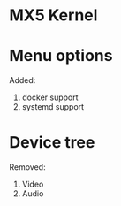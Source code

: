 MX5 Kernel
==========

# Menu options
Added:
 1. docker support
 1. systemd support

# Device tree
Removed:
 1. Video
 1. Audio

